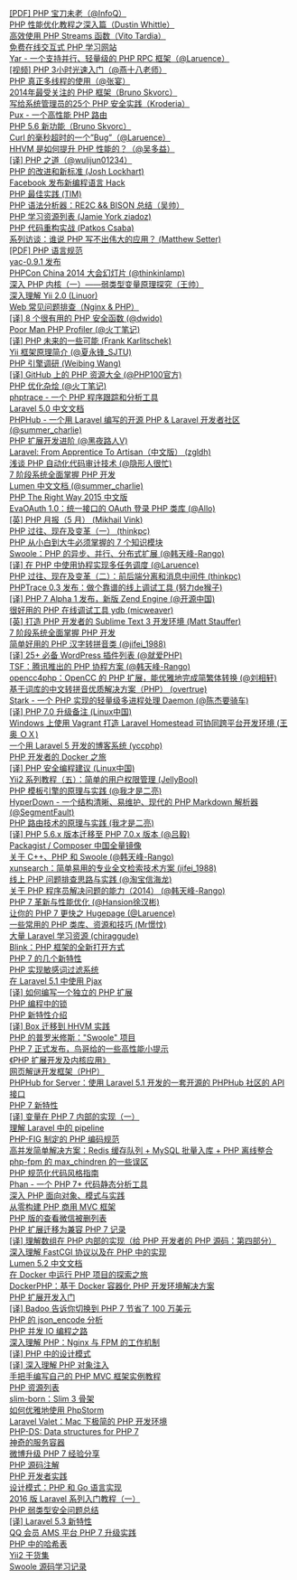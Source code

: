 [[PDF] PHP 宝刀未老（@InfoQ）](http://weekly.manong.io/bounce?url=http%3A%2F%2Fweibo.com%2F1746173800%2FAh1rVg6d2&aid=154&nid=9)  
[PHP 性能优化教程之深入篇（Dustin Whittle）](http://weekly.manong.io/bounce?url=http%3A%2F%2Farchitects.dzone.com%2Farticles%2Fphp-performance-crash-course-0&aid=182&nid=10)  
[高效使用 PHP Streams 函数（Vito Tardia）](http://weekly.manong.io/bounce?url=http%3A%2F%2Fwww.sitepoint.com%2Fusing-php-streams-effectively%2F&aid=207&nid=11)  
[免费在线交互式 PHP 学习网站](http://weekly.manong.io/bounce?url=http%3A%2F%2Flearn-php.org%2F&aid=236&nid=12)  
[Yar - 一个支持并行、轻量级的 PHP RPC 框架（@Laruence）](http://weekly.manong.io/bounce?url=https%3A%2F%2Fgithub.com%2Flaruence%2Fyar&aid=250&nid=12)  
[[视频] PHP 3小时光速入门（@燕十八老师）](http://weekly.manong.io/bounce?url=http%3A%2F%2Fstudy.163.com%2Fcourse%2Fintroduction%2F462001.htm&aid=305&nid=14)  
[PHP 真正多线程的使用（@张宴）](http://weekly.manong.io/bounce?url=http%3A%2F%2Fblog.s135.com%2Fpthreads%2F&aid=306&nid=14)  
[2014年最受关注的 PHP 框架（Bruno Skvorc）](http://weekly.manong.io/bounce?url=http%3A%2F%2Fwww.sitepoint.com%2Fbest-php-frameworks-2014%2F&aid=349&nid=17)  
[写给系统管理员的25个 PHP 安全实践（Kroderia）](http://weekly.manong.io/bounce?url=http%3A%2F%2Fblog.jobbole.com%2F53821%2F&aid=350&nid=17)  
[Pux - 一个高性能 PHP 路由](http://weekly.manong.io/bounce?url=https%3A%2F%2Fgithub.com%2Fc9s%2FPux&aid=408&nid=18)  
[PHP 5.6 新功能（Bruno Skvorc）](http://weekly.manong.io/bounce?url=http%3A%2F%2Fwww.sitepoint.com%2Fnew-features-php-5-6%2F&aid=431&nid=19)  
[Curl 的毫秒超时的一个”Bug”（@Laruence）](http://weekly.manong.io/bounce?url=http%3A%2F%2Fwww.laruence.com%2F2014%2F01%2F21%2F2939.html&aid=432&nid=19)  
[HHVM 是如何提升 PHP 性能的？（@吴多益）](http://weekly.manong.io/bounce?url=http%3A%2F%2Fwuduoyi.com%2Fnote%2Fhhvm%2F&aid=473&nid=20)  
[[译] PHP 之道（@wulijun01234）](http://weekly.manong.io/bounce?url=http%3A%2F%2Fwulijun.github.io%2Fphp-the-right-way%2F&aid=474&nid=20)  
[PHP 的改进和新标准 (Josh Lockhart)](http://weekly.manong.io/bounce?url=http%3A%2F%2Fprogramming.oreilly.com%2F2014%2F03%2Fthe-new-php.html&aid=653&nid=23)  
[Facebook 发布新编程语言 Hack](http://weekly.manong.io/bounce?url=http%3A%2F%2Fhacklang.org%2F&aid=768&nid=24)  
[PHP 最佳实践 (TIM)](http://weekly.manong.io/bounce?url=http%3A%2F%2Fthisinterestsme.com%2Fphp-best-practises%2F&aid=769&nid=24)  
[PHP 语法分析器：RE2C && BISON 总结（吴帅）](http://weekly.manong.io/bounce?url=http%3A%2F%2Fwww.searchtb.com%2F2014%2F03%2Fphp%25E8%25AF%25AD%25E6%25B3%2595%25E5%2588%2586%25E6%259E%2590%25E5%2599%25A8%25EF%25BC%259Are2c-bison-%25E6%2580%25BB%25E7%25BB%2593.html&aid=832&nid=25)  
[PHP 学习资源列表 (Jamie York ziadoz)](http://weekly.manong.io/bounce?url=https%3A%2F%2Fgithub.com%2Fziadoz%2Fawesome-php&aid=878&nid=26)  
[PHP 代码重构实战 (Patkos Csaba)](http://weekly.manong.io/bounce?url=http%3A%2F%2Fcode.tutsplus.com%2Ftutorials%2Frefactoring-legacy-code-part-1-the-golden-master--cms-20331&aid=914&nid=27)  
[系列访谈：谁说 PHP 写不出伟大的应用？ (Matthew Setter)](http://weekly.manong.io/bounce?url=http%3A%2F%2Fwww.sitepoint.com%2Fcan-great-apps-written-php-interview-series%2F&aid=947&nid=28)  
[[PDF] PHP 语言规范](http://weekly.manong.io/bounce?url=http%3A%2F%2Fdl.hhvm.com%2Fresources%2FPHPSpec-SneakPeak.pdf&aid=1276&nid=39)  
[yac-0.9.1 发布](http://weekly.manong.io/bounce?url=http%3A%2F%2Fpecl.php.net%2Fpackage%2Fyac&aid=1290&nid=39)  
[PHPCon China 2014 大会幻灯片 (@thinkinlamp)](http://weekly.manong.io/bounce?url=http%3A%2F%2Fvdisk.weibo.com%2Fs%2Fz7TskCOkGXy0W%2F1407751021&aid=1402&nid=43)  
[深入 PHP 内核（一）——弱类型变量原理探究（王帅）](http://weekly.manong.io/bounce?url=http%3A%2F%2Fwww.csdn.net%2Farticle%2F2014-09-15%2F2821685-exploring-of-the-php&aid=1453&nid=45)  
[深入理解 Yii 2.0 (Linuor)](http://weekly.manong.io/bounce?url=http%3A%2F%2Fwww.digpage.com%2Findex.html&aid=1509&nid=47)  
[Web 常见问题排查（Nginx & PHP）](http://weekly.manong.io/bounce?url=http%3A%2F%2Fmp.weixin.qq.com%2Fs%3F__biz%3DMjM5NzUwNDA5MA%3D%3D%26mid%3D200596752%26idx%3D1%26sn%3D37ecae802f32f45ddc0240548943bcbe%26scene%3D1&aid=1514&nid=47)  
[[译] 8 个很有用的 PHP 安全函数 (@dwido)](http://weekly.manong.io/bounce?url=http%3A%2F%2Fwww.ido321.com%2F1202.html&aid=1598&nid=50)  
[Poor Man PHP Profiler (@火丁笔记)](http://weekly.manong.io/bounce?url=http%3A%2F%2Fhuoding.com%2F2014%2F11%2F14%2F388&aid=1634&nid=51)  
[[译] PHP 未来的一些可能 (Frank Karlitschek)](http://weekly.manong.io/bounce?url=http%3A%2F%2Fwww.csdn.net%2Farticle%2F2014-11-17%2F2822665&aid=1663&nid=52)  
[Yii 框架原理简介 (@夏永锋_SJTU)](http://weekly.manong.io/bounce?url=http%3A%2F%2Fhappytechgroup.github.io%2Fslides%2Fyii-framework.html%23%2F&aid=1686&nid=53)  
[PHP 引擎调研 (Weibing Wang)](http://weekly.manong.io/bounce?url=http%3A%2F%2Flamp.baidu.com%2F2014%2F10%2F16%2Fphp-engine-investigation%2F&aid=1743&nid=55)  
[[译] GitHub 上的 PHP 资源大全 (@PHP100官方)](http://weekly.manong.io/bounce?url=http%3A%2F%2Fwww.php100.com%2Fhtml%2Fdujia%2F2015%2F0105%2F8267.html&aid=1773&nid=57)  
[PHP 优化杂烩 (@火丁笔记)](http://weekly.manong.io/bounce?url=http%3A%2F%2Fhuoding.com%2F2014%2F12%2F25%2F398&aid=1785&nid=57)  
[phptrace - 一个 PHP 程序跟踪和分析工具](http://weekly.manong.io/bounce?url=https%3A%2F%2Fgithub.com%2FQihoo360%2Fphptrace&aid=1788&nid=57)  
[Laravel 5.0 中文文档](http://weekly.manong.io/bounce?url=http%3A%2F%2Flaravel-china.org%2Fdocs%2F5.0&aid=1909&nid=61)  
[PHPHub - 一个用 Laravel 编写的开源 PHP & Laravel 开发者社区 (@summer_charlie)](http://weekly.manong.io/bounce?url=https%3A%2F%2Fgithub.com%2Fsummerblue%2Fphphub&aid=1961&nid=62)  
[PHP 扩展开发进阶 (@黑夜路人V)](http://weekly.manong.io/bounce?url=http%3A%2F%2Fblog.csdn.net%2Fheiyeshuwu%2Farticle%2Fdetails%2F44267021&aid=1984&nid=63)  
[Laravel: From Apprentice To Artisan（中文版） (zgldh)](http://weekly.manong.io/bounce?url=http%3A%2F%2Fmy.oschina.net%2Fzgldh%2Fblog%2F389246&aid=2011&nid=64)  
[浅谈 PHP 自动化代码审计技术 (@隐形人很忙)](http://weekly.manong.io/bounce?url=http%3A%2F%2Fblog.csdn.net%2Fu011721501%2Farticle%2Fdetails%2F44982111&aid=2092&nid=66)  
[7 阶段系统全面掌握 PHP 开发](http://weekly.manong.io/bounce?url=http%3A%2F%2Fwww.jikexueyuan.com%2Fevent%2Fphp.html%3Fhmsr%3Dmanong_tool_php_66&aid=2100&nid=66)  
[Lumen 中文文档 (@summer_charlie)](http://weekly.manong.io/bounce?url=http%3A%2F%2Flumen.laravel-china.org%2Fdocs&aid=2145&nid=67)  
[PHP The Right Way 2015 中文版](http://weekly.manong.io/bounce?url=http%3A%2F%2Flaravel-china.github.io%2Fphp-the-right-way%2F&aid=2178&nid=68)  
[EvaOAuth 1.0：统一接口的 OAuth 登录 PHP 类库 (@Allo)](http://weekly.manong.io/bounce?url=http%3A%2F%2Favnpc.com%2Fpages%2Fevaoauth&aid=2278&nid=70)  
[[英] PHP 月报（5 月） (Mikhail Vink)](http://weekly.manong.io/bounce?url=http%3A%2F%2Fblog.jetbrains.com%2Fphpstorm%2F2015%2F05%2Fphp-annotated-monthly-may-2015%2F&aid=2323&nid=71)  
[PHP 过往、现在及变革（一） (thinkpc)](http://weekly.manong.io/bounce?url=http%3A%2F%2Fblog.sina.com.cn%2Fs%2Fblog_54ef39890102vi9c.html&aid=2372&nid=72)  
[PHP 从小白到大牛必须掌握的 7 个知识模块](http://weekly.manong.io/bounce?url=http%3A%2F%2Fe.jikexueyuan.com%2Fphp.html%3Fhmsr%3Dmanong_tool_php_72&aid=2387&nid=72)  
[Swoole：PHP 的异步、并行、分布式扩展 (@韩天峰-Rango)](http://weekly.manong.io/bounce?url=http%3A%2F%2Fwww.swoole.com%2F&aid=2401&nid=72)  
[[译] 在 PHP 中使用协程实现多任务调度 (@Laruence)](http://weekly.manong.io/bounce?url=http%3A%2F%2Fwww.laruence.com%2F2015%2F05%2F28%2F3038.html&aid=2442&nid=73)  
[PHP 过往、现在及变革（二）：前后端分离和消息中间件 (thinkpc)](http://weekly.manong.io/bounce?url=http%3A%2F%2Fblog.sina.com.cn%2Fs%2Fblog_54ef39890102vj6e.html&aid=2443&nid=73)  
[PHPTrace 0.3 发布：做个靠谱的线上调试工具 (努力de猴子)](http://weekly.manong.io/bounce?url=http%3A%2F%2Fwangyuchen.org%2Fblog%2F2015%2F05%2F20%2Fphp-trace-0-3-0.html&aid=2467&nid=73)  
[[译] PHP 7 Alpha 1 发布，新版 Zend Engine (@开源中国)](http://weekly.manong.io/bounce?url=http%3A%2F%2Fwww.oschina.net%2Fnews%2F63302%2Fphp-7-alpha-1&aid=2562&nid=75)  
[很好用的 PHP 在线调试工具 ydb (micweaver)](http://weekly.manong.io/bounce?url=http%3A%2F%2Fblog.csdn.net%2Fmicweaver%2Farticle%2Fdetails%2F17891163&aid=2640&nid=76)  
[[英] 打造 PHP 开发者的 Sublime Text 3 开发环境 (Matt Stauffer)](http://weekly.manong.io/bounce?url=https%3A%2F%2Fmattstauffer.co%2Fblog%2Fsublime-text-3-for-php-developers&aid=2737&nid=77)  
[7 阶段系统全面掌握 PHP 开发](http://weekly.manong.io/bounce?url=http%3A%2F%2Fe.jikexueyuan.com%2Fphp.html%3Fhmsr%3Dmanong_tool_php_77&aid=2699&nid=77)  
[简单好用的 PHP 汉字转拼音类 (@jifei_1988)](http://weekly.manong.io/bounce?url=https%3A%2F%2Fgithub.com%2Fjifei%2FPinyin&aid=2719&nid=77)  
[[译] 25+ 必备 WordPress 插件列表 (@就爱PHP)](http://weekly.manong.io/bounce?url=http%3A%2F%2Finfo.9iphp.com%2F25-must-have-wordpress-plugins%2F&aid=2814&nid=78)  
[TSF：腾讯推出的 PHP 协程方案 (@韩天峰-Rango)](http://weekly.manong.io/bounce?url=https%3A%2F%2Fgithub.com%2Ftencent-php%2Ftsf&aid=2819&nid=78)  
[opencc4php：OpenCC 的 PHP 扩展，能优雅地完成简繁体转换 (@刘相轩)](http://weekly.manong.io/bounce?url=https%3A%2F%2Fgithub.com%2FNauxLiu%2Fopencc4php&aid=2827&nid=78)  
[基于词库的中文转拼音优质解决方案（PHP） (overtrue)](http://weekly.manong.io/bounce?url=https%3A%2F%2Fgithub.com%2Fovertrue%2Fpinyin&aid=2828&nid=78)  
[Stark - 一个 PHP 实现的轻量级多进程处理 Daemon (@陈杰要骑车)](http://weekly.manong.io/bounce?url=https%3A%2F%2Fgithub.com%2Fpythias%2FStark&aid=2896&nid=79)  
[[译] PHP 7.0 升级备注 (Linux中国)](http://weekly.manong.io/bounce?url=https%3A%2F%2Flinux.cn%2Farticle-5840-1.html&aid=2936&nid=80)  
[Windows 上使用 Vagrant 打造 Laravel Homestead 可协同跨平台开发环境 (王奥 ＯＸ)](http://weekly.manong.io/bounce?url=http%3A%2F%2Fwsgzao.github.io%2Fpost%2Fvagrant%2F&aid=2954&nid=80)  
[一个用 Laravel 5 开发的博客系统 (yccphp)](http://weekly.manong.io/bounce?url=https%3A%2F%2Fgithub.com%2Fyccphp%2Flaravel-5-blog&aid=2974&nid=80)  
[PHP 开发者的 Docker 之旅](http://weekly.manong.io/bounce?url=http%3A%2F%2Fopen.daocloud.io%2Fphp-kai-fa-zhe-de-docker-zhi-lv%2F&aid=3003&nid=81)  
[[译] PHP 安全编程建议 (Linux中国)](http://weekly.manong.io/bounce?url=https%3A%2F%2Flinux.cn%2Farticle-5868-1.html&aid=3004&nid=81)  
[Yii2 系列教程（五）：简单的用户权限管理 (JellyBool)](http://weekly.manong.io/bounce?url=https%3A%2F%2Fjellybool.com%2Fpost%2Fprogramming-with-yii2-user-access-controls&aid=3204&nid=83)  
[PHP 模板引擎的原理与实践 (@我才是二亮)](http://weekly.manong.io/bounce?url=http%3A%2F%2Fsegmentfault.com%2Fa%2F1190000003094732&aid=3257&nid=84)  
[HyperDown - 一个结构清晰、易维护、现代的 PHP Markdown 解析器 (@SegmentFault)](http://weekly.manong.io/bounce?url=https%3A%2F%2Fgithub.com%2FSegmentFault%2FHyperDown&aid=3322&nid=84)  
[PHP 路由技术的原理与实践 (我才是二亮)](http://weekly.manong.io/bounce?url=http%3A%2F%2Fwww.2liang.me%2Farchives%2F230&aid=3358&nid=85)  
[[译] PHP 5.6.x 版本迁移至 PHP 7.0.x 版本 (@吕毅)](http://weekly.manong.io/bounce?url=https%3A%2F%2Fgithub.com%2Fpangee%2FMigrating-from-PHP5.6.x-to-PHP7.0.x&aid=3359&nid=85)  
[Packagist / Composer 中国全量镜像](http://weekly.manong.io/bounce?url=http%3A%2F%2Fpkg.phpcomposer.com%2F&aid=3488&nid=86)  
[关于 C++、PHP 和 Swoole (@韩天峰-Rango)](http://weekly.manong.io/bounce?url=http%3A%2F%2Frango.swoole.com%2Farchives%2F473&aid=3495&nid=86)  
[xunsearch：简单易用的专业全文检索技术方案 (jifei_1988)](http://weekly.manong.io/bounce?url=http%3A%2F%2Fwww.xunsearch.com%2F&aid=3501&nid=86)  
[线上 PHP 问题排查思路与实践 (@淘宝信海龙)](http://weekly.manong.io/bounce?url=http%3A%2F%2Fwww.bo56.com%2F%25E7%25BA%25BF%25E4%25B8%258Aphp%25E9%2597%25AE%25E9%25A2%2598%25E6%258E%2592%25E6%259F%25A5%25E6%2580%259D%25E8%25B7%25AF%25E4%25B8%258E%25E5%25AE%259E%25E8%25B7%25B5%2F&aid=3549&nid=87)  
[关于 PHP 程序员解决问题的能力（2014） (@韩天峰-Rango)](http://weekly.manong.io/bounce?url=http%3A%2F%2Frango.swoole.com%2Farchives%2F340&aid=3578&nid=87)  
[PHP 7 革新与性能优化 (@Hansion徐汉彬)](http://weekly.manong.io/bounce?url=http%3A%2F%2Fhansionxu.blog.163.com%2Fblog%2Fstatic%2F24169810920158704014772%2F%3Fhmsr%3Dtoutiao.io%26utm_medium%3Dtoutiao.io%26utm_source%3Dtoutiao.io&aid=3723&nid=89)  
[让你的 PHP 7 更快之 Hugepage (@Laruence)](http://weekly.manong.io/bounce?url=http%3A%2F%2Fwww.laruence.com%2F2015%2F10%2F02%2F3069.html%3Fhmsr%3Dtoutiao.io%26utm_medium%3Dtoutiao.io%26utm_source%3Dtoutiao.io&aid=3813&nid=90)  
[一些常用的 PHP 类库、资源和技巧 (Mr憬忟)](http://weekly.manong.io/bounce?url=https%3A%2F%2Fgithub.com%2FJingwenTian%2Fawesome-php%3Fhmsr%3Dtoutiao.io%26utm_medium%3Dtoutiao.io%26utm_source%3Dtoutiao.io&aid=3840&nid=90)  
[大量 Laravel 学习资源 (chiraggude)](http://weekly.manong.io/bounce?url=https%3A%2F%2Fgithub.com%2Fchiraggude%2Fawesome-laravel%3Fhmsr%3Dtoutiao.io%26utm_medium%3Dtoutiao.io%26utm_source%3Dtoutiao.io&aid=3858&nid=90)  
[Blink：PHP 框架的全新打开方式](http://weekly.manong.io/bounce?url=https%3A%2F%2Fgithub.com%2Fbixuehujin%2Fblink&aid=3954&nid=91)  
[PHP 7 的几个新特性](http://weekly.manong.io/bounce?url=http%3A%2F%2F0x1.im%2Fblog%2Fphp%2Fpart-of-php7-new-features.html&aid=3992&nid=92)  
[PHP 实现敏感词过滤系统](http://weekly.manong.io/bounce?url=http%3A%2F%2Fblog.41ms.com%2Fpost%2F41.html&aid=4023&nid=92)  
[在 Laravel 5.1 中使用 Pjax](http://weekly.manong.io/bounce?url=https%3A%2F%2Fgithub.com%2Fyccphp%2Fpjax-for-laravel-5&aid=4118&nid=93)  
[[译] 如何编写一个独立的 PHP 扩展](http://weekly.manong.io/bounce?url=http%3A%2F%2F0x1.im%2Fblog%2Fphp%2Fhow-to-create-a-php-extension.html&aid=4159&nid=94)  
[PHP 编程中的锁](http://weekly.manong.io/bounce?url=http%3A%2F%2Fsegmentfault.com%2Fa%2F1190000003947375&aid=4160&nid=94)  
[PHP 新特性介绍](http://weekly.manong.io/bounce?url=http%3A%2F%2Fsegmentfault.com%2Fa%2F1190000003893899%3Futm_source%3DAPP%26utm_medium%3DiOS%26utm_campaign%3DsocialShare&aid=4365&nid=96)  
[[译] Box 迁移到 HHVM 实践](http://weekly.manong.io/bounce?url=http%3A%2F%2Fwww.oschina.net%2Ftranslate%2Funder-the-hood-box-s-hhvm-migration&aid=4366&nid=96)  
[PHP 的普罗米修斯："Swoole" 项目](http://weekly.manong.io/bounce?url=http%3A%2F%2Fmp.weixin.qq.com%2Fs%3F__biz%3DMzI2OTA5NTM2Mg%3D%3D%26mid%3D400981627%26idx%3D1%26sn%3D1367db94644ff7f28e29971abde433d1&aid=4469&nid=97)  
[PHP 7 正式发布，鸟哥给的一些高性能小提示](http://weekly.manong.io/bounce?url=http%3A%2F%2Fmp.weixin.qq.com%2Fs%3F__biz%3DMzIwNDExMjIzNA%3D%3D%26mid%3D401084310%26idx%3D1%26sn%3D82e16e3096862fc2ca460072bd7350d7&aid=4566&nid=98)  
[《PHP 扩展开发及内核应用》](http://weekly.manong.io/bounce?url=http%3A%2F%2Fwww.walu.cc%2Fphpbook%2Fpreface.md&aid=4567&nid=98)  
[网页解谜开发框架（PHP）](http://weekly.manong.io/bounce?url=https%3A%2F%2Fgithub.com%2Fimlinhanchao%2Fpuzzle&aid=4620&nid=98)  
[PHPHub for Server：使用 Laravel 5.1 开发的一套开源的 PHPHub 社区的 API 接口](http://weekly.manong.io/bounce?url=https%3A%2F%2Fgithub.com%2FNauxLiu%2Fphphub-server&aid=4627&nid=98)  
[PHP 7 新特性](http://weekly.manong.io/bounce?url=http%3A%2F%2Fwww.php7.site%2Fbook%2Fphp7.html&aid=4653&nid=99)  
[[译] 变量在 PHP 7 内部的实现（一）](http://weekly.manong.io/bounce?url=http%3A%2F%2F0x1.im%2Fblog%2Fphp%2FInternal-value-representation-in-PHP-7-part-1.html&aid=4654&nid=99)  
[理解 Laravel 中的 pipeline](http://weekly.manong.io/bounce?url=http%3A%2F%2Fwww.jianshu.com%2Fp%2F3c2791a525d0&aid=4686&nid=99)  
[PHP-FIG 制定的 PHP 编码规范](http://weekly.manong.io/bounce?url=https%3A%2F%2Fwww.gitbook.com%2Fbook%2Fjifei%2Fphp-fig-standards&aid=4689&nid=99)  
[高并发简单解决方案：Redis 缓存队列 + MySQL 批量入库 + PHP 离线整合](http://weekly.manong.io/bounce?url=http%3A%2F%2Fsegmentfault.com%2Fa%2F1190000004136250&aid=4665&nid=99)  
[php-fpm 的 max_chindren 的一些误区](http://weekly.manong.io/bounce?url=http%3A%2F%2Fmp.weixin.qq.com%2Fs%3F__biz%3DMzI0MjEwMDMzNQ%3D%3D%26mid%3D402098160%26idx%3D1%26sn%3D2e5680eff51c134c77b9b2e578e236ed&aid=4758&nid=100)  
[PHP 规范化代码风格指南](http://weekly.manong.io/bounce?url=http%3A%2F%2F121.42.175.165%2F%3Fpost%3D19&aid=4772&nid=100)  
[Phan - 一个 PHP 7+ 代码静态分析工具](http://weekly.manong.io/bounce?url=https%3A%2F%2Fgithub.com%2Fetsy%2Fphan&aid=4804&nid=100)  
[深入 PHP 面向对象、模式与实践](http://weekly.manong.io/bounce?url=https%3A%2F%2Fgithub.com%2Fmzkmzk%2FRead%2Fblob%2Fmaster%2Fshen_ru_php_mian_xiang_dui_xiang_3001_mo_shi_yu_sh.md&aid=4917&nid=102)  
[从零构建 PHP 商用 MVC 框架](http://weekly.manong.io/bounce?url=http%3A%2F%2Fblog.minyifei.cn%2Farchives%2F58.html&aid=4918&nid=102)  
[PHP 版的查看微信被删列表](http://weekly.manong.io/bounce?url=https%3A%2F%2Fgithub.com%2Fhundredlee%2Fwechat_deleted_friends&aid=4968&nid=102)  
[PHP 扩展迁移为兼容 PHP 7 记录](http://weekly.manong.io/bounce?url=http%3A%2F%2Fwww.bo56.com%2Fphp%25E6%2589%25A9%25E5%25B1%2595%25E8%25BF%2581%25E7%25A7%25BB%25E4%25B8%25BA%25E5%2585%25BC%25E5%25AE%25B9php7%25E8%25AE%25B0%25E5%25BD%2595%2F&aid=5085&nid=104)  
[[译] 理解数组在 PHP 内部的实现（给 PHP 开发者的 PHP 源码：第四部分）](http://weekly.manong.io/bounce?url=http%3A%2F%2Fwww.aintnot.com%2F2016%2F02%2F15%2Funderstanding-phps-internal-array-implementation-ch&aid=5291&nid=106)  
[深入理解 FastCGI 协议以及在 PHP 中的实现](http://weekly.manong.io/bounce?url=http%3A%2F%2Fmengkang.net%2F668.html&aid=5292&nid=106)  
[Lumen 5.2 中文文档](http://weekly.manong.io/bounce?url=http%3A%2F%2Flaravelacademy.org%2Flumen-docs&aid=5312&nid=106)  
[在 Docker 中运行 PHP 项目的探索之旅](http://weekly.manong.io/bounce?url=http%3A%2F%2Fdockone.io%2Farticle%2F1037&aid=5364&nid=107)  
[DockerPHP：基于 Docker 容器化 PHP 开发环境解决方案](http://weekly.manong.io/bounce?url=https%3A%2F%2Fgithub.com%2FMarkThink%2FDockerPHP&aid=5475&nid=108)  
[PHP 扩展开发入门](http://weekly.manong.io/bounce?url=https%3A%2F%2Fandot.gitbooks.io%2Fbped%2Fcontent%2F&aid=5550&nid=109)  
[[译] Badoo 告诉你切换到 PHP 7 节省了 100 万美元](http://weekly.manong.io/bounce?url=http%3A%2F%2Fwww.oschina.net%2Ftranslate%2Fhow-badoo-saved-one-million-dollars-switching-to-php7&aid=5582&nid=110)  
[PHP 的 json_encode 分析](http://weekly.manong.io/bounce?url=http%3A%2F%2Fwww.tingm.cc%2Fdoku.php%3Fid%3Dphp%3APHP%25E7%259A%2584json_encode%25E5%2588%2586%25E6%259E%2590&aid=5674&nid=111)  
[PHP 并发 IO 编程之路](http://weekly.manong.io/bounce?url=http%3A%2F%2Frango.swoole.com%2Farchives%2F508&aid=5685&nid=111)  
[深入理解 PHP：Nginx 与 FPM 的工作机制](http://weekly.manong.io/bounce?url=http%3A%2F%2Fzhuanlan.zhihu.com%2Fp%2F20694204&aid=5754&nid=112)  
[[译] PHP 中的设计模式](http://weekly.manong.io/bounce?url=https%3A%2F%2Fsegmentfault.com%2Fa%2F1190000003817321&aid=5827&nid=113)  
[[译] 深入理解 PHP 对象注入](http://weekly.manong.io/bounce?url=https%3A%2F%2Fwujunze.com%2Fphp_class_inject.jsp&aid=5828&nid=113)  
[手把手编写自己的 PHP MVC 框架实例教程](http://weekly.manong.io/bounce?url=http%3A%2F%2Fwww.awaimai.com%2F128.html&aid=5994&nid=115)  
[PHP 资源列表](http://weekly.manong.io/bounce?url=https%3A%2F%2Fgithub.com%2FCraryPrimitiveMan%2Fawesome-php-zh_CN&aid=6009&nid=115)  
[slim-born：Slim 3 骨架](http://weekly.manong.io/bounce?url=https%3A%2F%2Fgithub.com%2FHavenShen%2Fslim-born&aid=6046&nid=115)  
[如何优雅地使用 PhpStorm](http://weekly.manong.io/bounce?url=http%3A%2F%2Flattecake.com%2Fpost%2F20075&aid=6127&nid=116)  
[Laravel Valet：Mac 下极简的 PHP 开发环境](http://weekly.manong.io/bounce?url=http%3A%2F%2F9iphp.com%2Fweb%2Flaravel%2Flaravel-valet-local-dev-environment.html&aid=6200&nid=117)  
[PHP-DS: Data structures for PHP 7](http://weekly.manong.io/bounce?url=https%3A%2F%2Fgithub.com%2Fphp-ds%2Fextension&aid=6283&nid=118)  
[神奇的服务容器](http://weekly.manong.io/bounce?url=https%3A%2F%2Fwww.insp.top%2Farticle%2Flearn-laravel-container&aid=6273&nid=118)  
[微博升级 PHP 7 经验分享](http://weekly.manong.io/bounce?url=https%3A%2F%2Fyq.aliyun.com%2Farticles%2F50103&aid=6314&nid=119)  
[PHP 源码注解](http://weekly.manong.io/bounce?url=https%3A%2F%2Fgithub.com%2Fhoohack%2Fread-php-src%2F&aid=6395&nid=120)  
[PHP 开发者实践](http://weekly.manong.io/bounce?url=https%3A%2F%2Fwww.gitbook.com%2Fbook%2Fryancao%2Fphp-developer-prepares%2Fdetails&aid=6474&nid=121)  
[设计模式：PHP 和 Go 语言实现](http://weekly.manong.io/bounce?url=https%3A%2F%2Fgithub.com%2Fhoohack%2FDesignPattern&aid=6519&nid=121)  
[2016 版 Laravel 系列入门教程（一）](http://weekly.manong.io/bounce?url=https%3A%2F%2Fgithub.com%2Fjohnlui%2FLearn-Laravel-5%2Fissues%2F4&aid=6588&nid=122)  
[PHP 弱类型安全问题总结](http://weekly.manong.io/bounce?url=http%3A%2F%2Fblog.spoock.com%2F2016%2F06%2F25%2Fweakly-typed-security%2F&aid=6689&nid=124)  
[[译] Laravel 5.3 新特性](http://weekly.manong.io/bounce?url=http%3A%2F%2F9iphp.com%2Fweb%2Flaravel%2Flook-whats-coming-laravel-5-3.html&aid=6794&nid=125)  
[QQ 会员 AMS 平台 PHP 7 升级实践](http://weekly.manong.io/bounce?url=https%3A%2F%2Fzhuanlan.zhihu.com%2Fp%2F21493018&aid=6826&nid=126)  
[PHP 中的哈希表](http://weekly.manong.io/bounce?url=http%3A%2F%2Fwww.cnblogs.com%2Fh-hq%2Fp%2F5643141.html&aid=6827&nid=126)  
[Yii2 干货集](http://weekly.manong.io/bounce?url=https%3A%2F%2Fgithub.com%2Fforecho%2Fawesome-yii2%2Fblob%2Fmaster%2FREADME.md&aid=6854&nid=126)  
[Swoole 源码学习记录](http://weekly.manong.io/bounce?url=https%3A%2F%2Fgithub.com%2FLinkedDestiny%2Fswoole-src-analysis&aid=6894&nid=127)  

